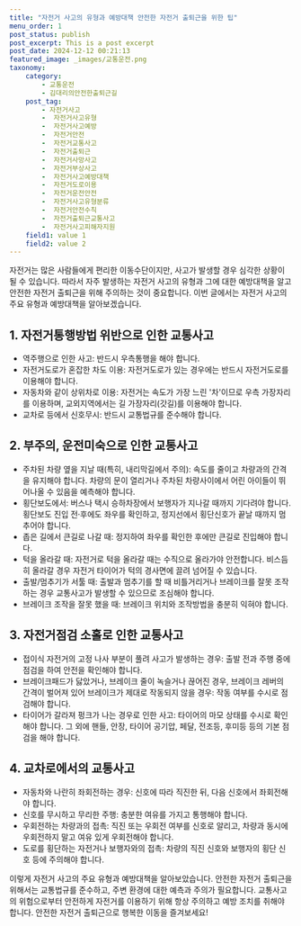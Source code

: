 ```yaml
---
title: "자전거 사고의 유형과 예방대책 안전한 자전거 출퇴근을 위한 팁"
menu_order: 1
post_status: publish
post_excerpt: This is a post excerpt
post_date: 2024-12-12 00:21:13
featured_image: _images/교통운전.png
taxonomy:
    category:
        - 교통운전
        - 김대리의안전한출퇴근길
    post_tag:
        - 자전거사고
        -  자전거사고유형
        -  자전거사고예방
        -  자전거안전
        -  자전거교통사고
        -  자전거출퇴근
        -  자전거사망사고
        -  자전거부상사고
        -  자전거사고예방대책
        -  자전거도로이용
        -  자전거운전안전
        -  자전거사고유형분류
        -  자전거안전수칙
        -  자전거출퇴근교통사고
        -  자전거사고피해자지원
    field1: value 1
    field2: value 2
---
```




자전거는 많은 사람들에게 편리한 이동수단이지만, 사고가 발생할 경우 심각한 상황이 될 수 있습니다. 따라서 자주 발생하는 자전거 사고의 유형과 그에 대한 예방대책을 알고 안전한 자전거 출퇴근을 위해 주의하는 것이 중요합니다. 이번 글에서는 자전거 사고의 주요 유형과 예방대책을 알아보겠습니다.

## 1. 자전거통행방법 위반으로 인한 교통사고
- 역주행으로 인한 사고: 반드시 우측통행을 해야 합니다.
- 자전거도로가 혼잡한 차도 이용: 자전거도로가 있는 경우에는 반드시 자전거도로를 이용해야 합니다.
- 자동차와 같이 상위차로 이용: 자전거는 속도가 가장 느린 '차'이므로 우측 가장자리를 이용하며, 교외지역에서는 길 가장자리(갓길)를 이용해야 합니다.
- 교차로 등에서 신호무시: 반드시 교통법규를 준수해야 합니다.

## 2. 부주의, 운전미숙으로 인한 교통사고
- 주차된 차량 옆을 지날 때(특히, 내리막길에서 주의): 속도를 줄이고 차량과의 간격을 유지해야 합니다. 차량의 문이 열리거나 주차된 차량사이에서 어린 아이들이 뛰어나올 수 있음을 예측해야 합니다.
- 횡단보도에서: 버스나 택시 승하차장에서 보행자가 지나갈 때까지 기다려야 합니다. 횡단보도 진입 전·후에도 좌우를 확인하고, 정지선에서 횡단신호가 끝날 때까지 멈추어야 합니다.
- 좁은 길에서 큰길로 나갈 때: 정지하여 좌우를 확인한 후에만 큰길로 진입해야 합니다.
- 턱을 올라갈 때: 자전거로 턱을 올라갈 때는 수직으로 올라가야 안전합니다. 비스듬히 올라갈 경우 자전거 타이어가 턱의 경사면에 끌려 넘어질 수 있습니다.
- 출발/멈추기가 서툴 때: 출발과 멈추기를 할 때 비틀거리거나 브레이크를 잘못 조작하는 경우 교통사고가 발생할 수 있으므로 조심해야 합니다.
- 브레이크 조작을 잘못 했을 때: 브레이크 위치와 조작방법을 충분히 익혀야 합니다.

## 3. 자전거점검 소홀로 인한 교통사고
- 접이식 자전거의 고정 나사 부분이 풀려 사고가 발생하는 경우: 출발 전과 주행 중에 점검을 하여 안전을 확인해야 합니다.
- 브레이크패드가 닳았거나, 브레이크 줄이 녹슬거나 끊어진 경우, 브레이크 레버의 간격이 벌어져 있어 브레이크가 제대로 작동되지 않을 경우: 작동 여부를 수시로 점검해야 합니다.
- 타이어가 갈라져 펑크가 나는 경우로 인한 사고: 타이어의 마모 상태를 수시로 확인해야 합니다. 그 외에 핸들, 안장, 타이어 공기압, 페달, 전조등, 후미등 등의 기본 점검을 해야 합니다.

## 4. 교차로에서의 교통사고
- 자동차와 나란히 좌회전하는 경우: 신호에 따라 직진한 뒤, 다음 신호에서 좌회전해야 합니다.
- 신호를 무시하고 무리한 주행: 충분한 여유를 가지고 통행해야 합니다.
- 우회전하는 차량과의 접촉: 직진 또는 우회전 여부를 신호로 알리고, 차량과 동시에 우회전하지 말고 여유 있게 우회전해야 합니다.
- 도로를 횡단하는 자전거나 보행자와의 접촉: 차량의 직진 신호와 보행자의 횡단 신호 등에 주의해야 합니다.

이렇게 자전거 사고의 주요 유형과 예방대책을 알아보았습니다. 안전한 자전거 출퇴근을 위해서는 교통법규를 준수하고, 주변 환경에 대한 예측과 주의가 필요합니다. 교통사고의 위험으로부터 안전하게 자전거를 이용하기 위해 항상 주의하고 예방 조치를 취해야 합니다. 안전한 자전거 출퇴근으로 행복한 이동을 즐겨보세요!

